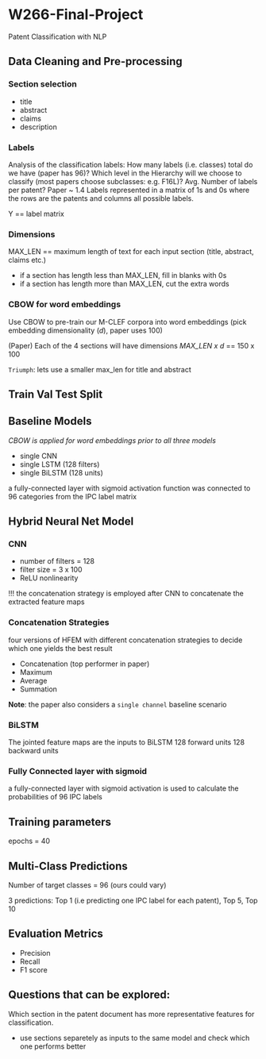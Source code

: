 # W266-Final-Project
Patent Classification with NLP

## Data Cleaning and Pre-processing

### Section selection 
- title 
- abstract
- claims
- description


### Labels 
Analysis of the classification labels: 
How many labels (i.e. classes) total do we have (paper has 96)? 
Which level in the Hierarchy will we choose to classify (most papers choose subclasses: e.g. F16L)?
Avg. Number of labels per patent? Paper ~ 1.4
Labels represented in a matrix of 1s and 0s where the rows are the patents and columns all possible labels. 

Y == label matrix 

### Dimensions 
MAX_LEN == maximum length of text for each input section (title, abstract, claims etc.)
- if a section has length less than MAX_LEN, fill in blanks with 0s 
- if a section has length more than MAX_LEN, cut the extra words 

### CBOW for word embeddings

Use CBOW to pre-train our M-CLEF corpora into word embeddings (pick embedding dimensionality (*d*), paper uses 100)

(Paper) Each of the 4 sections will have dimensions *MAX_LEN x d* == 150 x 100

`Triumph`: lets use a smaller max_len for title and abstract 

## Train Val Test Split


## Baseline Models
*CBOW is applied for word embeddings prior to all three models*
- single CNN 
- single LSTM (128 filters)
- single BiLSTM (128 units)

a fully-connected layer with sigmoid activation function was connected to 96 categories from the IPC label matrix

## Hybrid Neural Net Model 

### CNN
- number of filters = 128
- filter size = 3 x 100
- ReLU nonlinearity 

!!! the concatenation strategy is employed after CNN to concatenate the extracted feature maps

### Concatenation Strategies
four versions of HFEM with different concatenation strategies to decide which one yields the best result
- Concatenation (top performer in paper)
- Maximum
- Average
- Summation

**Note**: the paper also considers a `single channel` baseline scenario 

### BiLSTM
The jointed feature maps are the inputs to BiLSTM
128 forward units
128 backward units 

### Fully Connected layer with sigmoid
a fully-connected layer with sigmoid activation is used to calculate the probabilities of 96 IPC labels


## Training parameters
epochs = 40 

## Multi-Class Predictions
Number of target classes = 96 (ours could vary)
 
3 predictions: Top 1 (i.e predicting one IPC label for each patent), Top 5, Top 10 

## Evaluation Metrics
- Precision 
- Recall 
- F1 score 

## Questions that can be explored:

Which section in the patent document has more representative features for classification. 
- use sections separetely as inputs to the same model and check which one performs better